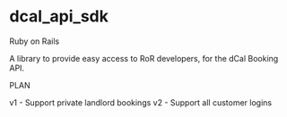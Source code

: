 dcal_api_sdk
============

Ruby on Rails

A library to provide easy access to RoR developers, for the dCal Booking API.

PLAN

v1 - Support private landlord bookings
v2 - Support all customer logins

